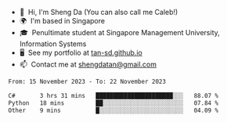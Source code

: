 <!---
tan-sd/tan-sd is a ✨ special ✨ repository because its `README.md` (this file) appears on your GitHub profile.
You can click the Preview link to take a look at your changes.
--->
- 👋  Hi, I'm Sheng Da (You can also call me Caleb!)
- 🌍  I'm based in Singapore
- 🎓  Penultimate student at Singapore Management University, Information Systems
- 🖥️  See my portfolio at [tan-sd.github.io](https://tan-sd.github.io/)
- 📫  Contact me at [shengdatan@gmail.com](mailto:shengdatan@gmail.com)

<!--START_SECTION:waka-->

```txt
From: 15 November 2023 - To: 22 November 2023

C#       3 hrs 31 mins   ██████████████████████░░░   88.07 %
Python   18 mins         ██░░░░░░░░░░░░░░░░░░░░░░░   07.84 %
Other    9 mins          █░░░░░░░░░░░░░░░░░░░░░░░░   04.09 %
```

<!--END_SECTION:waka-->
